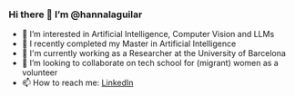 ### Hi there 👋 I’m @hannalaguilar
- 👀 I’m interested in Artificial Intelligence, Computer Vision and LLMs
- 🌱 I recently completed my Master in Artificial Intelligence 
- 🔭 I'm currently working as a Researcher at the University of Barcelona
- 💞️ I’m looking to collaborate on tech school for (migrant) women as a volunteer
- 📫 How to reach me: [LinkedIn](https://www.linkedin.com/in/hannalizarzaburu/)




<!--
**hannalaguilar/hannalaguilar** is a ✨ _special_ ✨ repository because its `README.md` (this file) appears on your GitHub profile.


